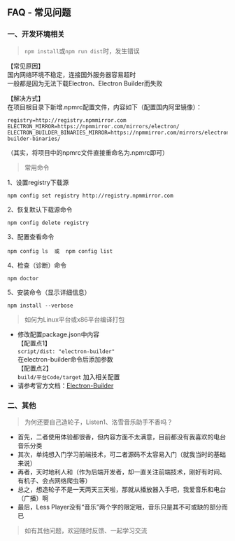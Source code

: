## FAQ - 常见问题

### 一、开发环境相关
> `npm install`或`npm run dist`时，发生错误  

【常见原因】  
国内网络环境不稳定，连接国外服务器容易超时  
一般都是因为无法下载Electron、Electron Builder而失败  
  
【解决方式】  
在项目根目录下新增.npmrc配置文件，内容如下（配置国内阿里镜像）：  
```
registry=http://registry.npmmirror.com
ELECTRON_MIRROR=https://npmmirror.com/mirrors/electron/
ELECTRON_BUILDER_BINARIES_MIRROR=https://npmmirror.com/mirrors/electron-builder-binaries/
```
（其实，将项目中的npmrc文件直接重命名为.npmrc即可）
  
> 常用命令  

1、设置registry下载源
```
npm config set registry http://registry.npmmirror.com
```     
2、恢复默认下载源命令  
```
npm config delete registry
```

3、配置查看命令  
```
npm config ls  或  npm config list
```
  
4、检查（诊断）命令  
```
npm doctor
``` 

5、安装命令（显示详细信息）
``` 
npm install --verbose
``` 
  
> 如何为Linux平台或x86平台编译打包  
* 修改配置package.json中内容  
  【配置点1】  
  `script/dist: "electron-builder"`  
  在electron-builder命令后添加参数   
  【配置点2】   
  `build/平台Code/target` 加入相关配置  
* 请参考官方文档：[Electron-Builder](https://www.electron.build/cli) 

### 二、其他
> 为何还要自己造轮子，Listen1、洛雪音乐助手不香吗？  
* 首先，二者使用体验都很香，但内容方面不太满意，目前都没有我喜欢的电台音乐分类  
* 其次，单纯想入门学习前端技术，可二者源码不太容易入门（就我当时的基础来说）  
* 再者，天时地利人和（作为后端开发者，却一直关注前端技术，刚好有时间、有机子、会点网络爬虫等）  
* 总之，想造轮子不是一天两天三天啦，那就从播放器入手吧，我爱音乐和电台（广播）啊  
* 最后，Less Player没有“音乐”两个字的限定哦，音乐只是其不可或缺的部分而已  
  
> 如有其他问题，欢迎随时反馈、一起学习交流  